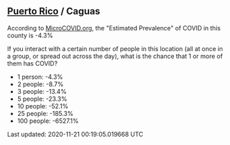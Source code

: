
## [Puerto Rico](/united-states/puerto-rico) / Caguas

According to [MicroCOVID.org](http://microcovid.org),
the "Estimated Prevalence" of COVID in this county is -4.3%

If you interact with a certain number of people in this location
(all at once in a group, or spread out across the day), what is the chance that
1 or more of them has COVID?

- 1 person: -4.3%
- 2 people: -8.7%
- 3 people: -13.4%
- 5 people: -23.3%
- 10 people: -52.1%
- 25 people: -185.3%
- 100 people: -6527.1%

Last updated: 2020-11-21 00:19:05.019668 UTC

